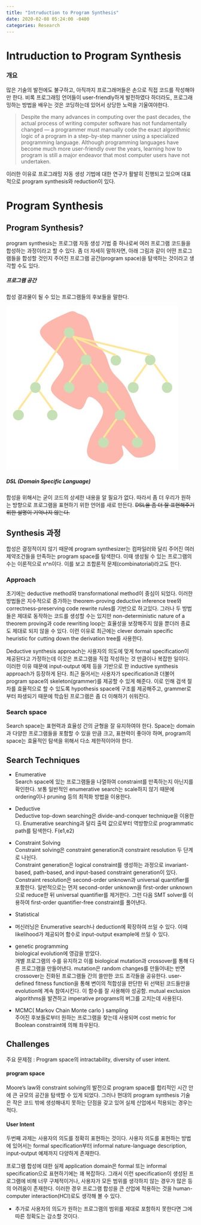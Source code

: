 ```yaml
---
title: "Intruduction to Program Synthesis"
date: 2020-02-08 05:24:00 -0400
categories: Research
---
```

Intruduction to Program Synthesis
=================================

### 개요
많은 기술의 발전에도 불구하고, 아직까지 프로그래머들은 손으로 직접 코드를 작성해야만 한다. 비록 프로그래밍 언어들이 user-friendly하게 발전하였다 하더라도, 프로그래밍하는 방법을 배우는 것은 코딩하는데 있어서 상당한 노력을 기울여야한다.

>Despite the many advances in computing over the past decades, the actual process of writing computer software has not fundamentally changed — a programmer must manually code the exact algorithmic logic of a program in a step-by-step manner using a specialized programming language. Although programming languages have become much more user-friendly over the years, learning how to program is still a major endeavor that most computer users have not undertaken.

이러한 이유로 프로그래밍 자동 생성 기법에 대한 연구가 활발히 진행되고 있으며 대표적으로 program synthesis와 reduction이 있다.

# Program Synthesis

## Program Synthesis?

program synthesis는 프로그램 자동 생성 기법 중 하나로써 여러 프로그램 코드들을 합성하는 과정이라고 할 수 있다. 좀 더 자세히 말하자면, 아래 그림과 같이 어떤 프로그램들을 합성할 것인지 주어진 프로그램 공간(program space)을 탐색하는 것이라고 생각할 수도 있다. 

##### 프로그램 공간
 합성 결과물이 될 수 있는 프로그램들의 후보들을 말한다.

![program_space](../_images/program_tree.JPG)

##### DSL (Domain Specific Language)
합성을 위해서는 굳이 코드의 상세한 내용을 알 필요가 없다. 따라서 좀 더 우리가 원하는 방향으로 프로그램을 표현하기 위한 언어를 새로 만든다. ~~DSL을 좀 더 잘 표현해주기 위한 설명이 기억나지 않는다.~~

## Synthesis 과정
합성은 결정적이지 않기 때문에 program synthesizer는 컴파일러와 달리 주어진 여러 제약조건들을 만족하는 program space를 탐색한다. 이때 생성될 수 있는 프로그램의 수는 이론적으로 n^n이다. 이를 보고 조합론적 문제(combinatorial)라고도 한다. 

### Approach
초기에는 deductive method와 transformational method이 중심이 되었다. 이러한 방법들은 지수적으로 증가하는 theorem-proving deductive inference tree와 correctness-preserving code rewrite rules를 기반으로 하고있다. 그러나 두 방법들은 제대로 동작하는 코드를 생성할 수는 있지만 non-deterministic nature of a theorem proving과 code rewriting loop는 효율성을 보장해주지 않을 뿐더러 종료도 제대로 되지 않을 수 있다. 이런 이유로 최근에는 clever domain specific heuristic for cutting down the derivation tree를 사용한다.

Deductive synthesis approach는 사용자의 의도에 맞게 formal specification이 제공된다고 가정하는데 이것은 프로그램을 직접 작성하는 것 만큼이나 복잡한 일이다. 이러한 이유 때문에 input-output 예제 등을 기반으로 한 inductive synthesis approach가 등장하게 된다. 최근 들어서는 사용자가 specification과 더불어 program space의 skeleton(grammer)를 제공할 수 있게 해준다. 이로 인해 검색 절차를 효율적으로 할 수 있도록 hypothesis space에 구조를 제공해주고, grammer로부터 파생되기 때문에 학습된 프로그램은 좀 더 이해하기 쉬워진다.   

### Search space
Search space는 표현력과 효율성 간의 균형을 잘 유지하여야 한다. Space는 domain과 다양한 프로그램들을 포함할 수 있을 만큼 크고, 표현력이 좋아야 하며, program의 space는 효율적인 탐색을 위해서 다소 제한적이어야 한다.

## Search Techniques
- Enumerative    
 Search space에 있는 프로그램들을 나열하여 constraint를 만족하는지 아닌지를 확인한다. 보통 일반적인 enumerative search는 scale하지 않기 때문에 ordering이나 pruning 등의 최적화 방법을 이용한다.

- Deductive    
 Deductive top-down searching은 divide-and-conquer technique을 이용한다. Enumerative searching과 달리 출력 값으로부터 역방향으로 programmatic path를 탐색한다. F(e1,e2)

- Constraint Solving    
 Constraint solving은 constraint generation과 constraint resolution 두 단계로 나뉜다.   
 Constraint generation은 logical constraint를 생성하는 과정으로 invariant-based, path-based, and input-based constraint generation이 있다.   
 Constraint resolution은 second-order unknown과 universal quantifier를 포함한다. 일반적으로는 먼저 second-order unknown을 first-order unknown으로 reduce한 뒤 universal quantifier를 제거한다. 그런 다음 SMT solver를 이용하여 first-order quantifier-free constraint를 풀어낸다.   

- Statistical    
+ 머신러닝은 Enumerative search나 deduction에 확장하여 쓰일 수 있다. 이때 likelihood가 제공되어 함수로 input-output example에 쓰일 수 있다.

+ genetic programming    
biological evolution에 영감을 받았다.   
개별 프로그램의 수를 유지하고 이를 biological mutation과 crossover를 통해 다른 프로그램을 만들어낸다. mutation은 random changes를 만들어내는 반면 crossover는 진화된 프로그램들 간의 쓸만한 코드 조각들을 공유한다. user-defined fitness function을 통해 변이의 적합성을 판단한 뒤 선택된 코드들만을 evolution에 계속 참여시킨다. 이 함수를 잘 사용해야 성공함. mutual exclusion algorithms을 발견하고 imperative programs의 버그를 고치는데 사용된다.   

+ MCMC( Markov Chain Monte carlo ) sampling    
주어진 후보들로부터 원하는 프로그램을 찾는데 사용되며 cost metric for Boolean constraint에 의해 좌우된다. 


## Challenges
주요 문제점 : Program space의 intractability, diversity of user intent.   

#### program space
 Moore’s law와 constraint solving의 발전으로 program space를 합리적인 시간 안에 큰 규모의 공간을 탐색할 수 있게 되었다. 그러나 현대의 program synthesis 기술은 작은 코드 밖에 생성해내지 못하는 단점을 갖고 있어 실제 산업에서 적용되는 경우는 적다.

#### User Intent
두번째 과제는 사용자의 의도를 정확히 표현하는 것이다. 사용자 의도를 표현하는 방법에 있어서는 formal specification부터 informal nature-language description, input-output 예제까지 다양하게 존재한다.

 프로그램 합성에 대한 실제 application domain은 formal 또는 informal specification으로 표현하기에는 꽤 복잡하다. 그래서 이런 specification이 생성된 프로그램에 비해 너무 구체적이거나, 사용자가 모든 범위를 생각하지 않는 경우가 많은 등의 어려움이 존재한다. 이러한 경우 프로그램 합성을 큰 산업에 적용하는 것을 human-computer interaction(HCI)로도 생각해 볼 수 있다.

 - 추가로 사용자의 의도가 원하는 프로그램의 범위를 제대로 포함하지 못한다면 그에 따른 정확도는 감소할 것이다.


<!-- 
3. Dimensions in Program Synthesis
key dimensions
* 사용자의 의도를 표현할 constraints 종류
* 탐색할 program space
* 적용될 search technique

3.1 User Intent
사용자의 의도는 logical specification, examples, traces, natural language, partial program 등의 다양한 형태로 표현될 수 있고, 시나리오, 사용 기술, 사용자의 배경지식 등에 따라 선택하면 된다.   
Logical specification은 프로그램의 입출력 값 간의 논리적 관계를 말한다.   
Example based specification에 내재되어있는 모호함을 해소하기 위해, 사용자와 interactive loop를 이용할 수 있다.   
Trace는 주어진 입력 값에 대하여 한 단계씩 프로그램이 어떻게 동작해야 하는지를 묘사한 것이다. 또한 단순히 입력 값이 어떤 출력 값으로 매핑되는 것만 설명한 것이 아니라, 특정 입력 값이 어떤 출력 값으로 어떻게 바뀌는지, 그 과정을 설명하기 때문에 trace는 input-output 예제보다 더 자세한 묘사 방법이다. 이는 synthesizer의 관점에서 보면 input-output 예제보다 더 많은 정보를 제공하고, 사용자의 관점에서 더 자세한 묘사를 제공한다.   
since it also illustrates how a specific input should be transformed into the corresponding output as opposed to just describing what the output should be.   

3.2 Search Space
Search space는 표현력과 효율성 간의 균형을 잘 유지하여야 한다. Space는 domain과 다양한 프로그램들을 포함할 수 있을 만큼 크고, 표현력이 좋아야 하며, program의 space는 효율적인 탐색을 위해서 다소 제한적이어야 한다.

3.3 Search Techniques
- Enumerative
 Search space에 있는 프로그램들을 나열하여 constraint를 만족하는지 아닌지를 확인한다. 보통 일반적인 enumerative search는 scale하지 않기 때문에 ordering이나 pruning 등의 최적화 방법을 이용한다.

- Deductive
 Deductive top-down searching은 divide-and-conquer technique을 이용한다. Enumerative searching과 달리 출력 값으로부터 역방향으로 programmatic path를 탐색한다. F(e1,e2)

- Constraint Solving
 Constraint solving은 constraint generation과 constraint resolution 두 단계로 나뉜다.   
 Constraint generation은 logical constraint를 생성하는 과정으로 invariant-based, path-based, and input-based constraint generation이 있다.   
 Constraint resolution은 second-order unknown과 universal quantifier를 포함한다. 일반적으로는 먼저 second-order unknown을 first-order unknown으로 reduce한 뒤 universal quantifier를 제거한다. 그런 다음 SMT solver를 이용하여 first-order quantifier-free constraint를 풀어낸다.   

- Statistical
+ 머신러닝은 Enumerative search나 deduction에 확장하여 쓰일 수 있다. 이때 likelihood가 제공되어 함수로 input-output example에 쓰일 수 있다.

+ genetic programming
biological evolution에 영감을 받았다.   
개별 프로그램의 수를 유지하고 이를 biological mutation과 crossover를 통해 다른 프로그램을 만들어낸다. mutation은 random changes를 만들어내는 반면 crossover는 진화된 프로그램들 간의 쓸만한 코드 조각들을 공유한다. user-defined fitness function을 통해 변이의 적합성을 판단한 뒤 선택된 코드들만을 evolution에 계속 참여시킨다. 이 함수를 잘 사용해야 성공함. mutual exclusion algorithms을 발견하고 imperative programs의 버그를 고치는데 사용된다.   

+ MCMC( Markov Chain Monte carlo ) sampling
주어진 후보들로부터 원하는 프로그램을 찾는데 사용되며 cost metric for Boolean constraint에 의해 좌우된다.   

**Future Work.**
- Debuggability
명세를 개선하는데 도움을 줄 수 있다.   
The user would require active assistance to refine the specification.   
sensitive data, large amount data where the result are not easy to verify manually.   
- Multi-modal input
다각화된 입력을 통해서 단순히 문법적으로 올바른 명령어들을 구성하는 것을 뛰어 넘는다. Multi-modal natural input을 받아 명령형 프로그래밍을 할 수도 있고, examples, demonstrations, natural language, keywords, and sketches 등을 통해 intent를 표현할 수 있다.   
 - Adapability
과거에 합성되었던 데이터를 통해 사용자의 under specification에 대한 모호함을 좀 더 효과적으로 해결할 수 있다.   
- Statistical techniques
semantic knowledge나 다양한 연산자 속성에 좋지만, scalability challenge문제가 남아있다. 다양한 종류의 artifact를 예측하는데 있어 딥러닝 방법에 큰 발전이 있었다. 큰 규모의 코드를 합성하거나 추론하는데 사용될 수 있다.   
- Scaling
현재는 복잡한 논리를 갖는 작은 코드를 합성할 수 있다.   
- Knowledge transfer
하나의 도메인으로부터 얻은 것들을 다른 도메인으로 자동으로 일반화하고 전달할 수 있다.   
- Industrialization
대중화하는 것. 상대적으로 신기술이고 프로그램 분석과 달리 널리 알려져있지 않다. 프레임워크, solver-aided language, domain-specific search components의 분리에 대한 합성의 발전이 이러한 갭을 줄여줄 것이다.   

-->